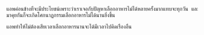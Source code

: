 
<pre>แอพค่อนข้างที่จะมีประโยชน์เพราะว่าเราเจอกับปัญหาเลือกอาหารไม่ได้หลายครั้งมากแทบจะทุกวัน และยิ่งมีคนในครอบครัวที่เลือกอาหารไม่ได้เหมือนกัน
มาคุยกันก็จะเกิดโศกนาฏกรรมเลือกอาหารไม่ได้นานยิ่งขึ้น</pre>

<pre>แอพทำให้ไม่ต้องเสียเวลาเลือกอาหารนานจะได้มีเวลาไปคิดเรื่องอื่น</pre>
